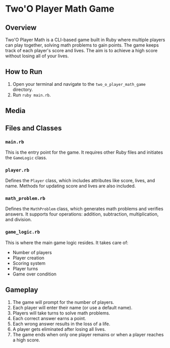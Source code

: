 # Two'O Player Math Game

## Overview

Two'O Player Math is a CLI-based game built in Ruby where multiple players can play together, solving math problems to gain points. The game keeps track of each player's score and lives. The aim is to achieve a high score without losing all of your lives.

## How to Run

1. Open your terminal and navigate to the `two_o_player_math_game` directory.
2. Run `ruby main.rb`.

## Media



## Files and Classes

### `main.rb`

This is the entry point for the game. It requires other Ruby files and initiates the `GameLogic` class.

### `player.rb`

Defines the `Player` class, which includes attributes like score, lives, and name. Methods for updating score and lives are also included.

### `math_problem.rb`

Defines the `MathProblem` class, which generates math problems and verifies answers. It supports four operations: addition, subtraction, multiplication, and division.

### `game_logic.rb`

This is where the main game logic resides. It takes care of:

- Number of players
- Player creation
- Scoring system
- Player turns
- Game over condition

## Gameplay

1. The game will prompt for the number of players.
2. Each player will enter their name (or use a default name).
3. Players will take turns to solve math problems.
4. Each correct answer earns a point.
5. Each wrong answer results in the loss of a life.
6. A player gets eliminated after losing all lives.
7. The game ends when only one player remains or when a player reaches a high score.
